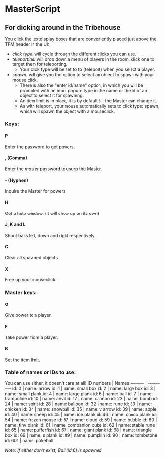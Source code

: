 # MasterScript
## For dicking around in the Tribehouse

You click the textdisplay boxes that are conveniently placed just above the TFM header in the UI:
- *click type:* will cycle through the different clicks you can use. 
- *teleporting:* will drop down a menu of players in the room, click one to target them for teleporting.
  - Your click type will be set to tp (teleport) when you select a player.
- *spawn:* will give you the option to select an object to spawn with your mouse click.
  - There is also the "enter id/name" option, in which you will be prompted with an input popup: type in the name or the id of an object to select it for spawning.
  - An item limit is in place, it is by default `3` - the Master can change it.
  -  As with teleport, your mouse automatically sets to click type: spawn, which will spawn the object with a mouseclick.

### **Keys:**
#### **P**
Enter the password to get powers.
#### **,** (Comma)
Enter the *master* password to usurp the Master.
#### **-** (Hyphen)
Inquire the Master for powers.
#### **H**
Get a help window. (it will show up on its own)
#### **J, K and L**
Shoot balls left, down and right respectively.
#### **C**
Clear all spawned objects.
#### **X**
Free up your mouseclick.
### **Master keys:**
#### G
Give power to a player.
#### F
Take power from a player.
#### B
Set the item limit.

### **Table of names or IDs to use:**
You can use either, it doesn't care at all!
ID numbers | Names 
------- | ---------
id: 0   | name: arrow
id: 1   | name: small box
id: 2   | name: large box
id: 3   | name: small plank
id: 4   | name: large plank
id: 6   | name: ball
id: 7   | name: trampoline
id: 10  | name: anvil
id: 17  | name: cannon
id: 23  | name: bomb
id: 24  | name: spirit
id: 28  | name: balloon
id: 32  | name: rune
id: 33  | name: chicken
id: 34  | name: snowball
id: 35  | name: v arrow
id: 39  | name: apple
id: 40  | name: sheep
id: 45  | name: ice plank
id: 46  | name: choco plank
id: 54  | name: frozen mouse
id: 57  | name: cloud
id: 59  | name: bubble
id: 60  | name: tiny plank
id: 61  | name: companion cube
id: 62  | name: stable rune
id: 65  | name: pufferfish
id: 67  | name: giant plank
id: 68  | name: triangle box
id: 69  | name: s plank
id: 89  | name: pumpkin
id: 90  | name: tombstone
id: 601 | name: pokeball

*Note: If either don't exist, Ball (id:6) is spawned*